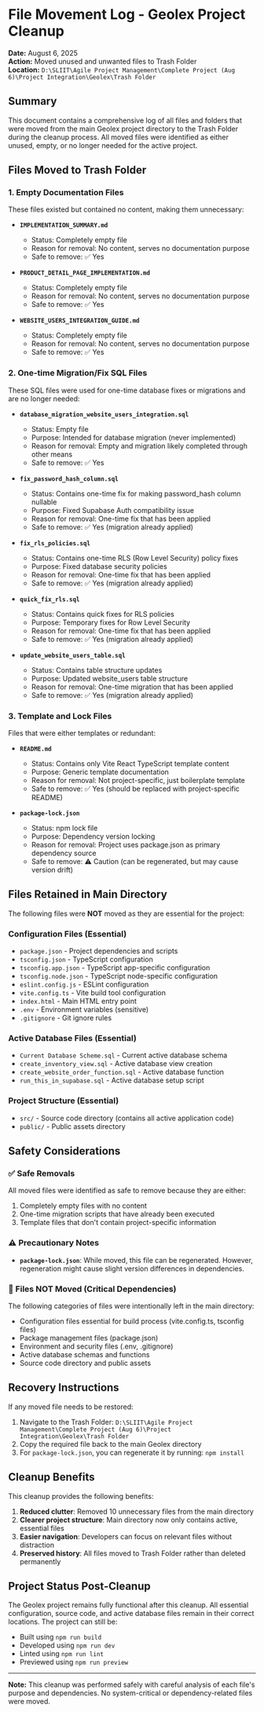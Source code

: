 # File Movement Log - Geolex Project Cleanup

**Date:** August 6, 2025  
**Action:** Moved unused and unwanted files to Trash Folder  
**Location:** `D:\SLIIT\Agile Project Management\Complete Project (Aug 6)\Project Integration\Geolex\Trash Folder`

## Summary

This document contains a comprehensive log of all files and folders that were moved from the main Geolex project directory to the Trash Folder during the cleanup process. All moved files were identified as either unused, empty, or no longer needed for the active project.

## Files Moved to Trash Folder

### 1. Empty Documentation Files
These files existed but contained no content, making them unnecessary:

- **`IMPLEMENTATION_SUMMARY.md`**
  - Status: Completely empty file
  - Reason for removal: No content, serves no documentation purpose
  - Safe to remove: ✅ Yes

- **`PRODUCT_DETAIL_PAGE_IMPLEMENTATION.md`**
  - Status: Completely empty file
  - Reason for removal: No content, serves no documentation purpose
  - Safe to remove: ✅ Yes

- **`WEBSITE_USERS_INTEGRATION_GUIDE.md`**
  - Status: Completely empty file
  - Reason for removal: No content, serves no documentation purpose
  - Safe to remove: ✅ Yes

### 2. One-time Migration/Fix SQL Files
These SQL files were used for one-time database fixes or migrations and are no longer needed:

- **`database_migration_website_users_integration.sql`**
  - Status: Empty file
  - Purpose: Intended for database migration (never implemented)
  - Reason for removal: Empty and migration likely completed through other means
  - Safe to remove: ✅ Yes

- **`fix_password_hash_column.sql`**
  - Status: Contains one-time fix for making password_hash column nullable
  - Purpose: Fixed Supabase Auth compatibility issue
  - Reason for removal: One-time fix that has been applied
  - Safe to remove: ✅ Yes (migration already applied)

- **`fix_rls_policies.sql`**
  - Status: Contains one-time RLS (Row Level Security) policy fixes
  - Purpose: Fixed database security policies
  - Reason for removal: One-time fix that has been applied
  - Safe to remove: ✅ Yes (migration already applied)

- **`quick_fix_rls.sql`**
  - Status: Contains quick fixes for RLS policies
  - Purpose: Temporary fixes for Row Level Security
  - Reason for removal: One-time fix that has been applied
  - Safe to remove: ✅ Yes (migration already applied)

- **`update_website_users_table.sql`**
  - Status: Contains table structure updates
  - Purpose: Updated website_users table structure
  - Reason for removal: One-time migration that has been applied
  - Safe to remove: ✅ Yes (migration already applied)

### 3. Template and Lock Files
Files that were either templates or redundant:

- **`README.md`**
  - Status: Contains only Vite React TypeScript template content
  - Purpose: Generic template documentation
  - Reason for removal: Not project-specific, just boilerplate template
  - Safe to remove: ✅ Yes (should be replaced with project-specific README)

- **`package-lock.json`**
  - Status: npm lock file
  - Purpose: Dependency version locking
  - Reason for removal: Project uses package.json as primary dependency source
  - Safe to remove: ⚠️ Caution (can be regenerated, but may cause version drift)

## Files Retained in Main Directory

The following files were **NOT** moved as they are essential for the project:

### Configuration Files (Essential)
- `package.json` - Project dependencies and scripts
- `tsconfig.json` - TypeScript configuration
- `tsconfig.app.json` - TypeScript app-specific configuration
- `tsconfig.node.json` - TypeScript node-specific configuration
- `eslint.config.js` - ESLint configuration
- `vite.config.ts` - Vite build tool configuration
- `index.html` - Main HTML entry point
- `.env` - Environment variables (sensitive)
- `.gitignore` - Git ignore rules

### Active Database Files (Essential)
- `Current Database Scheme.sql` - Current active database schema
- `create_inventory_view.sql` - Active database view creation
- `create_website_order_function.sql` - Active database function
- `run_this_in_supabase.sql` - Active database setup script

### Project Structure (Essential)
- `src/` - Source code directory (contains all active application code)
- `public/` - Public assets directory

## Safety Considerations

### ✅ Safe Removals
All moved files were identified as safe to remove because they are either:
1. Completely empty files with no content
2. One-time migration scripts that have already been executed
3. Template files that don't contain project-specific information

### ⚠️ Precautionary Notes
- **`package-lock.json`**: While moved, this file can be regenerated. However, regeneration might cause slight version differences in dependencies.

### 🚫 Files NOT Moved (Critical Dependencies)
The following categories of files were intentionally left in the main directory:
- Configuration files essential for build process (vite.config.ts, tsconfig files)
- Package management files (package.json)
- Environment and security files (.env, .gitignore)
- Active database schemas and functions
- Source code directory and public assets

## Recovery Instructions

If any moved file needs to be restored:

1. Navigate to the Trash Folder: `D:\SLIIT\Agile Project Management\Complete Project (Aug 6)\Project Integration\Geolex\Trash Folder`
2. Copy the required file back to the main Geolex directory
3. For `package-lock.json`, you can regenerate it by running: `npm install`

## Cleanup Benefits

This cleanup provides the following benefits:
1. **Reduced clutter**: Removed 10 unnecessary files from the main directory
2. **Clearer project structure**: Main directory now only contains active, essential files
3. **Easier navigation**: Developers can focus on relevant files without distraction
4. **Preserved history**: All files moved to Trash Folder rather than deleted permanently

## Project Status Post-Cleanup

The Geolex project remains fully functional after this cleanup. All essential configuration, source code, and active database files remain in their correct locations. The project can still be:
- Built using `npm run build`
- Developed using `npm run dev`
- Linted using `npm run lint`
- Previewed using `npm run preview`

---

**Note:** This cleanup was performed safely with careful analysis of each file's purpose and dependencies. No system-critical or dependency-related files were moved.
